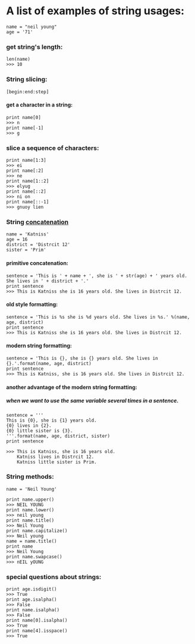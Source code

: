 # A list of examples of string usages:

```
name = "neil young"
age = '71'
```

### get string's length:
```
len(name)
>>> 10
```

### String slicing:
```
[begin:end:step]
```
#### get a character in a string:
```
print name[0]
>>> n
print name[-1]
>>> g
```
### slice a sequence of characters:
```
print name[1:3]
>>> ei
print name[:2]
>>> ne
print name[1::2]
>>> elyug
print name[::2]
>>> ni on
print name[::-1]
>>> gnuoy lien

```

### String [concatenation](https://en.wikipedia.org/wiki/Concatenation)
```
name = 'Katniss'
age = 16
district = 'Distrcit 12'
sister = 'Prim'
```

#### primitive concatenation:
```
sentence = 'This is ' + name + ', she is ' + str(age) + ' years old. She lives in ' + district + '.'
print sentence
>>> This is Katniss she is 16 years old. She lives in Distrcit 12.
```

#### old style formatting:
```
sentence = 'This is %s she is %d years old. She lives in %s.' %(name, age, district)
print sentence
>>> This is Katniss she is 16 years old. She lives in Distrcit 12.
```

#### modern string formatting:
```
sentence = 'This is {}, she is {} years old. She lives in {}.'.format(name, age, district)
print sentence
>>> This is Katniss, she is 16 years old. She lives in Distrcit 12.
```

#### another advantage of the modern string formatting:

##### when we want to use the same variable several times in a sentence.
```
sentence = '''
This is {0}, she is {1} years old.
{0} lives in {2}.
{0} little sister is {3}.
'''.format(name, age, district, sister)
print sentence

>>> This is Katniss, she is 16 years old.
    Katniss lives in Distrcit 12.
    Katniss little sister is Prim.

```

### String methods:
```
name = 'Neil Young'

print name.upper()
>>> NEIL YOUNG
print name.lower()
>>> neil young
print name.title()
>>> Neil Young
print name.capitalize()
>>> Neil young
name = name.title()
print name
>>> Neil Young
print name.swapcase()
>>> nEIL yOUNG
```

### special questions about strings:
```
print age.isdigit()
>>> True
print age.isalpha()
>>> False
print name.isalpha()
>>> False
print name[0].isalpha()
>>> True
print name[4].isspace()
>>> True
```